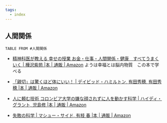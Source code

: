 ```yaml
---
tags:
  - index
---
```

## 人間関係
```dataview
TABLE FROM #人間関係 
```
- [精神科医が教える 幸せの授業 お金・仕事・人間関係・健康　すべてうまくいく | 樺沢紫苑 |本 | 通販 | Amazon](https://www.amazon.co.jp/exec/obidos/ASIN/4864109818/presidentjp-22)
ようは幸福とは脳内物質　この本で学べる 

- [「親切」は驚くほど体にいい！ | デイビッド・ハミルトン, 有田秀穂, 有田秀穂 |本 | 通販 | Amazon](https://www.amazon.co.jp/exec/obidos/ASIN/4864101094/0227-22/ref=nosim/)


- [人に頼む技術 コロンビア大学の嫌な顔されずに人を動かす科学 | ハイディ・グラント, 児島修 |本 | 通販 | Amazon](https://www.amazon.co.jp/%E4%BA%BA%E3%81%AB%E9%A0%BC%E3%82%80%E6%8A%80%E8%A1%93-%E3%82%B3%E3%83%AD%E3%83%B3%E3%83%93%E3%82%A2%E5%A4%A7%E5%AD%A6%E3%81%AE%E5%AB%8C%E3%81%AA%E9%A1%94%E3%81%95%E3%82%8C%E3%81%9A%E3%81%AB%E4%BA%BA%E3%82%92%E5%8B%95%E3%81%8B%E3%81%99%E7%A7%91%E5%AD%A6-%E3%83%8F%E3%82%A4%E3%83%87%E3%82%A3%E3%83%BB%E3%82%B0%E3%83%A9%E3%83%B3%E3%83%88/dp/4198648557)
- [失敗の科学 | マシュー・サイド, 有枝 春 |本 | 通販 | Amazon](https://www.amazon.co.jp/%E5%A4%B1%E6%95%97%E3%81%AE%E7%A7%91%E5%AD%A6-%E5%A4%B1%E6%95%97%E3%81%8B%E3%82%89%E5%AD%A6%E7%BF%92%E3%81%99%E3%82%8B%E7%B5%84%E7%B9%94%E3%80%81%E5%AD%A6%E7%BF%92%E3%81%A7%E3%81%8D%E3%81%AA%E3%81%84%E7%B5%84%E7%B9%94-%E3%83%9E%E3%82%B7%E3%83%A5%E3%83%BC%E3%83%BB%E3%82%B5%E3%82%A4%E3%83%89/dp/4799320238)
